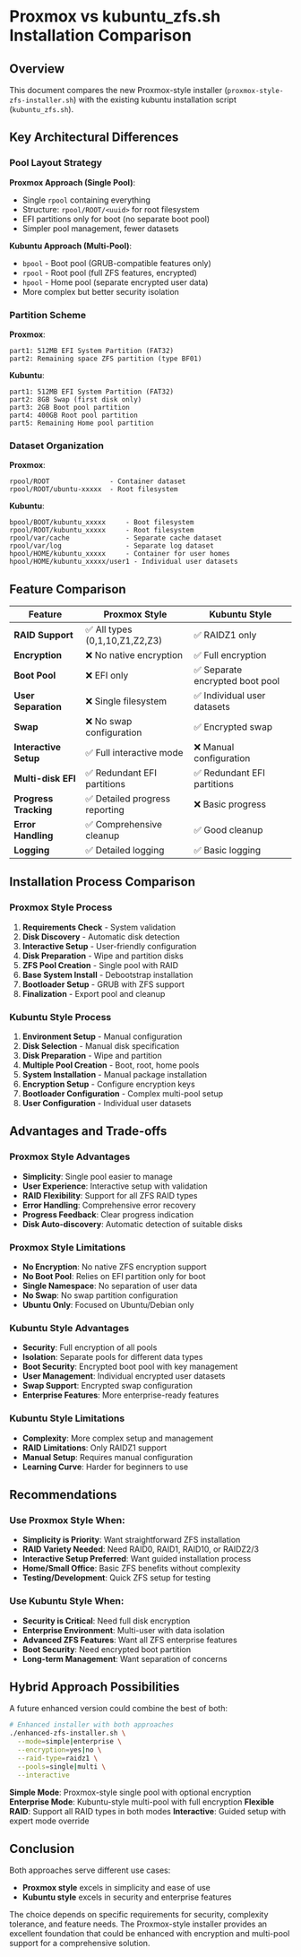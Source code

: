 # Proxmox vs kubuntu_zfs.sh Installation Comparison

## Overview

This document compares the new Proxmox-style installer (`proxmox-style-zfs-installer.sh`) with the existing kubuntu installation script (`kubuntu_zfs.sh`).

## Key Architectural Differences

### Pool Layout Strategy

**Proxmox Approach (Single Pool)**:
- Single `rpool` containing everything
- Structure: `rpool/ROOT/<uuid>` for root filesystem
- EFI partitions only for boot (no separate boot pool)
- Simpler pool management, fewer datasets

**Kubuntu Approach (Multi-Pool)**:
- `bpool` - Boot pool (GRUB-compatible features only)
- `rpool` - Root pool (full ZFS features, encrypted)
- `hpool` - Home pool (separate encrypted user data)
- More complex but better security isolation

### Partition Scheme

**Proxmox**:
```
part1: 512MB EFI System Partition (FAT32)
part2: Remaining space ZFS partition (type BF01)
```

**Kubuntu**:
```
part1: 512MB EFI System Partition (FAT32)
part2: 8GB Swap (first disk only)
part3: 2GB Boot pool partition
part4: 400GB Root pool partition
part5: Remaining Home pool partition
```

### Dataset Organization

**Proxmox**:
```
rpool/ROOT               - Container dataset
rpool/ROOT/ubuntu-xxxxx  - Root filesystem
```

**Kubuntu**:
```
bpool/BOOT/kubuntu_xxxxx     - Boot filesystem
rpool/ROOT/kubuntu_xxxxx     - Root filesystem  
rpool/var/cache              - Separate cache dataset
rpool/var/log                - Separate log dataset
hpool/HOME/kubuntu_xxxxx     - Container for user homes
hpool/HOME/kubuntu_xxxxx/user1 - Individual user datasets
```

## Feature Comparison

| Feature | Proxmox Style | Kubuntu Style |
|---------|---------------|---------------|
| **RAID Support** | ✅ All types (0,1,10,Z1,Z2,Z3) | ✅ RAIDZ1 only |
| **Encryption** | ❌ No native encryption | ✅ Full encryption |
| **Boot Pool** | ❌ EFI only | ✅ Separate encrypted boot pool |
| **User Separation** | ❌ Single filesystem | ✅ Individual user datasets |
| **Swap** | ❌ No swap configuration | ✅ Encrypted swap |
| **Interactive Setup** | ✅ Full interactive mode | ❌ Manual configuration |
| **Multi-disk EFI** | ✅ Redundant EFI partitions | ✅ Redundant EFI partitions |
| **Progress Tracking** | ✅ Detailed progress reporting | ❌ Basic progress |
| **Error Handling** | ✅ Comprehensive cleanup | ✅ Good cleanup |
| **Logging** | ✅ Detailed logging | ✅ Basic logging |

## Installation Process Comparison

### Proxmox Style Process
1. **Requirements Check** - System validation
2. **Disk Discovery** - Automatic disk detection  
3. **Interactive Setup** - User-friendly configuration
4. **Disk Preparation** - Wipe and partition disks
5. **ZFS Pool Creation** - Single pool with RAID
6. **Base System Install** - Debootstrap installation
7. **Bootloader Setup** - GRUB with ZFS support
8. **Finalization** - Export pool and cleanup

### Kubuntu Style Process  
1. **Environment Setup** - Manual configuration
2. **Disk Selection** - Manual disk specification
3. **Disk Preparation** - Wipe and partition
4. **Multiple Pool Creation** - Boot, root, home pools
5. **System Installation** - Manual package installation
6. **Encryption Setup** - Configure encryption keys
7. **Bootloader Configuration** - Complex multi-pool setup
8. **User Configuration** - Individual user datasets

## Advantages and Trade-offs

### Proxmox Style Advantages
- **Simplicity**: Single pool easier to manage
- **User Experience**: Interactive setup with validation
- **RAID Flexibility**: Support for all ZFS RAID types
- **Error Handling**: Comprehensive error recovery
- **Progress Feedback**: Clear progress indication
- **Disk Auto-discovery**: Automatic detection of suitable disks

### Proxmox Style Limitations
- **No Encryption**: No native ZFS encryption support
- **No Boot Pool**: Relies on EFI partition only for boot
- **Single Namespace**: No separation of user data
- **No Swap**: No swap partition configuration
- **Ubuntu Only**: Focused on Ubuntu/Debian only

### Kubuntu Style Advantages
- **Security**: Full encryption of all pools
- **Isolation**: Separate pools for different data types
- **Boot Security**: Encrypted boot pool with key management
- **User Management**: Individual encrypted user datasets
- **Swap Support**: Encrypted swap configuration
- **Enterprise Features**: More enterprise-ready features

### Kubuntu Style Limitations
- **Complexity**: More complex setup and management
- **RAID Limitations**: Only RAIDZ1 support
- **Manual Setup**: Requires manual configuration
- **Learning Curve**: Harder for beginners to use

## Recommendations

### Use Proxmox Style When:
- **Simplicity is Priority**: Want straightforward ZFS installation
- **RAID Variety Needed**: Need RAID0, RAID1, RAID10, or RAIDZ2/3
- **Interactive Setup Preferred**: Want guided installation process
- **Home/Small Office**: Basic ZFS benefits without complexity
- **Testing/Development**: Quick ZFS setup for testing

### Use Kubuntu Style When:
- **Security is Critical**: Need full disk encryption
- **Enterprise Environment**: Multi-user with data isolation
- **Advanced ZFS Features**: Want all ZFS enterprise features
- **Boot Security**: Need encrypted boot partition
- **Long-term Management**: Want separation of concerns

## Hybrid Approach Possibilities

A future enhanced version could combine the best of both:

```bash
# Enhanced installer with both approaches
./enhanced-zfs-installer.sh \
  --mode=simple|enterprise \
  --encryption=yes|no \
  --raid-type=raidz1 \
  --pools=single|multi \
  --interactive
```

**Simple Mode**: Proxmox-style single pool with optional encryption
**Enterprise Mode**: Kubuntu-style multi-pool with full encryption
**Flexible RAID**: Support all RAID types in both modes
**Interactive**: Guided setup with expert mode override

## Conclusion

Both approaches serve different use cases:

- **Proxmox style** excels in simplicity and ease of use
- **Kubuntu style** excels in security and enterprise features

The choice depends on specific requirements for security, complexity tolerance, and feature needs. The Proxmox-style installer provides an excellent foundation that could be enhanced with encryption and multi-pool support for a comprehensive solution.